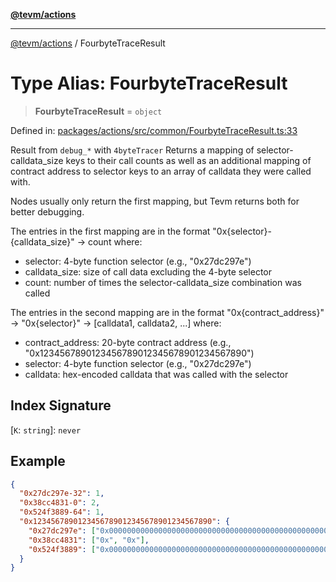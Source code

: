 [**@tevm/actions**](../README.md)

***

[@tevm/actions](../globals.md) / FourbyteTraceResult

# Type Alias: FourbyteTraceResult

> **FourbyteTraceResult** = `object`

Defined in: [packages/actions/src/common/FourbyteTraceResult.ts:33](https://github.com/evmts/tevm-monorepo/blob/main/packages/actions/src/common/FourbyteTraceResult.ts#L33)

Result from `debug_*` with `4byteTracer`
Returns a mapping of selector-calldata_size keys to their call counts as well as an additional mapping of contract address to selector keys to an array of calldata they were called with.

Nodes usually only return the first mapping, but Tevm returns both for better debugging.

The entries in the first mapping are in the format "0x{selector}-{calldata_size}" -> count where:
- selector: 4-byte function selector (e.g., "0x27dc297e")
- calldata_size: size of call data excluding the 4-byte selector
- count: number of times the selector-calldata_size combination was called

The entries in the second mapping are in the format "0x{contract_address}" -> "0x{selector}" -> [calldata1, calldata2, ...] where:
- contract_address: 20-byte contract address (e.g., "0x1234567890123456789012345678901234567890")
- selector: 4-byte function selector (e.g., "0x27dc297e")
- calldata: hex-encoded calldata that was called with the selector

## Index Signature

\[`K`: `string`\]: `never`

## Example

```json
{
  "0x27dc297e-32": 1,
  "0x38cc4831-0": 2,
  "0x524f3889-64": 1,
  "0x1234567890123456789012345678901234567890": {
    "0x27dc297e": ["0x0000000000000000000000000000000000000000000000000000000000000001"],
    "0x38cc4831": ["0x", "0x"],
    "0x524f3889": ["0x00000000000000000000000000000000000000000000000000000000000000000000000000000000000000000000000000000000000000000000000000000001"]
  }
}
```
